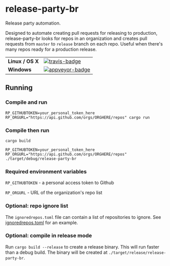# release-party-br

Release party automation.

Designed to automate creating pull requests for releasing to production, release-party-br looks for repos in an 
organization and creates pull requests from `master` to `release` branch on each repo.  Useful when there's many 
repos ready for a production release.

<table>
    <tr>
        <td><strong>Linux / OS X</strong></td>
        <td><a href="https://travis-ci.org/matthewkmayer/release-party-BR" title="Travis Build Status"><img src="https://travis-ci.org/matthewkmayer/release-party-BR.svg?branch=master" alt="travis-badge"></img></a></td>
    </tr>
    <tr>
        <td><strong>Windows</strong></td>
        <td><a href="https://ci.appveyor.com/project/matthewkmayer/release-party-br" title="Appveyor Build Status"><img src="https://ci.appveyor.com/api/projects/status/gkiqfanbhjrhhh8v/branch/master?svg=true" alt="appveyor-badge"></img></a></td>
    </tr>
</table>


## Running

### Compile and run

`RP_GITHUBTOKEN=your_personal_token_here RP_ORGURL="https://api.github.com/orgs/ORGHERE/repos" cargo run`

### Compile then run

`cargo build`

`RP_GITHUBTOKEN=your_personal_token_here RP_ORGURL="https://api.github.com/orgs/ORGHERE/repos" ./target/debug/release-party-br`

### Required environment variables

`RP_GITHUBTOKEN` - a personal access token to Github

`RP_ORGURL` - URL of the organization's repo list

### Optional: repo ignore list

The `ignoredrepos.toml` file can contain a list of repositories to ignore.  See [ignoredrepos.toml](ignoredrepos.toml) 
for an example.

### Optional: compile in release mode

Run `cargo build --release` to create a release binary.  This will run faster than a debug build.  The binary will be created at 
`./target/release/release-party-br`.